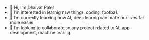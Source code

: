 - 👋 Hi, I’m Dhaivat Patel
- 👀 I’m interested in learnig new things, coding, football.
- 🌱 I’m currently learning how AI, deep learnig can make our lives far more easier
- 💞️ I’m looking to collaborate on any project related to AI, app development, machine learnig.


<!---
Dhaivat717/Dhaivat717 is a ✨ special ✨ repository because its `README.md` (this file) appears on your GitHub profile.
You can click the Preview link to take a look at your changes.
--->
